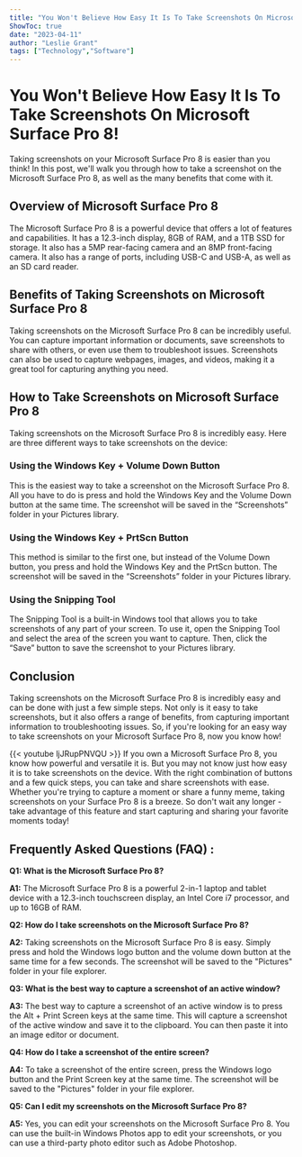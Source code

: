 ```yaml
---
title: "You Won't Believe How Easy It Is To Take Screenshots On Microsoft Surface Pro 8!"
ShowToc: true 
date: "2023-04-11"
author: "Leslie Grant" 
tags: ["Technology","Software"]
---
```

# You Won't Believe How Easy It Is To Take Screenshots On Microsoft Surface Pro 8! 

Taking screenshots on your Microsoft Surface Pro 8 is easier than you think! In this post, we'll walk you through how to take a screenshot on the Microsoft Surface Pro 8, as well as the many benefits that come with it. 

## Overview of Microsoft Surface Pro 8

The Microsoft Surface Pro 8 is a powerful device that offers a lot of features and capabilities. It has a 12.3-inch display, 8GB of RAM, and a 1TB SSD for storage. It also has a 5MP rear-facing camera and an 8MP front-facing camera. It also has a range of ports, including USB-C and USB-A, as well as an SD card reader.

## Benefits of Taking Screenshots on Microsoft Surface Pro 8

Taking screenshots on the Microsoft Surface Pro 8 can be incredibly useful. You can capture important information or documents, save screenshots to share with others, or even use them to troubleshoot issues. Screenshots can also be used to capture webpages, images, and videos, making it a great tool for capturing anything you need.

## How to Take Screenshots on Microsoft Surface Pro 8

Taking screenshots on the Microsoft Surface Pro 8 is incredibly easy. Here are three different ways to take screenshots on the device: 

### Using the Windows Key + Volume Down Button

This is the easiest way to take a screenshot on the Microsoft Surface Pro 8. All you have to do is press and hold the Windows Key and the Volume Down button at the same time. The screenshot will be saved in the “Screenshots” folder in your Pictures library.

### Using the Windows Key + PrtScn Button

This method is similar to the first one, but instead of the Volume Down button, you press and hold the Windows Key and the PrtScn button. The screenshot will be saved in the “Screenshots” folder in your Pictures library.

### Using the Snipping Tool

The Snipping Tool is a built-in Windows tool that allows you to take screenshots of any part of your screen. To use it, open the Snipping Tool and select the area of the screen you want to capture. Then, click the “Save” button to save the screenshot to your Pictures library.

## Conclusion

Taking screenshots on the Microsoft Surface Pro 8 is incredibly easy and can be done with just a few simple steps. Not only is it easy to take screenshots, but it also offers a range of benefits, from capturing important information to troubleshooting issues. So, if you're looking for an easy way to take screenshots on your Microsoft Surface Pro 8, now you know how!

{{< youtube ljJRupPNVQU >}} 
If you own a Microsoft Surface Pro 8, you know how powerful and versatile it is. But you may not know just how easy it is to take screenshots on the device. With the right combination of buttons and a few quick steps, you can take and share screenshots with ease. Whether you're trying to capture a moment or share a funny meme, taking screenshots on your Surface Pro 8 is a breeze. So don't wait any longer - take advantage of this feature and start capturing and sharing your favorite moments today!

## Frequently Asked Questions (FAQ) :
**Q1: What is the Microsoft Surface Pro 8?**

**A1:** The Microsoft Surface Pro 8 is a powerful 2-in-1 laptop and tablet device with a 12.3-inch touchscreen display, an Intel Core i7 processor, and up to 16GB of RAM.

**Q2: How do I take screenshots on the Microsoft Surface Pro 8?**

**A2:** Taking screenshots on the Microsoft Surface Pro 8 is easy. Simply press and hold the Windows logo button and the volume down button at the same time for a few seconds. The screenshot will be saved to the "Pictures" folder in your file explorer.

**Q3: What is the best way to capture a screenshot of an active window?**

**A3:** The best way to capture a screenshot of an active window is to press the Alt + Print Screen keys at the same time. This will capture a screenshot of the active window and save it to the clipboard. You can then paste it into an image editor or document.

**Q4: How do I take a screenshot of the entire screen?**

**A4:** To take a screenshot of the entire screen, press the Windows logo button and the Print Screen key at the same time. The screenshot will be saved to the "Pictures" folder in your file explorer.

**Q5: Can I edit my screenshots on the Microsoft Surface Pro 8?**

**A5:** Yes, you can edit your screenshots on the Microsoft Surface Pro 8. You can use the built-in Windows Photos app to edit your screenshots, or you can use a third-party photo editor such as Adobe Photoshop.





